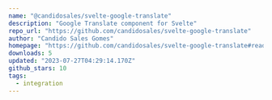 ```yaml
---
name: "@candidosales/svelte-google-translate"
description: "Google Translate component for Svelte"
repo_url: "https://github.com/candidosales/svelte-google-translate"
author: "Candido Sales Gomes"
homepage: "https://github.com/candidosales/svelte-google-translate#readme"
downloads: 5
updated: "2023-07-27T04:29:14.170Z"
github_stars: 10
tags: 
  - integration
---
```

